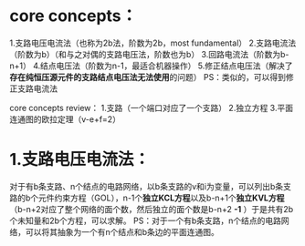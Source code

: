 # core concepts：
1.支路电压电流法（也称为2b法，阶数为2b，most fundamental）
2.支路电流法（阶数为b）（和与之对偶的支路电压法，阶数也为b）
3.回路电流法（阶数为b-n+1）
4.结点电压法（阶数为n-1，最适合机器操作）
5.修正结点电压法（解决了**存在纯恒压源元件的支路结点电压法无法使用**的问题）
PS：类似的，可以得到修正支路电流法

core concepts review：
1.支路（一个端口对应了一个支路）
2.独立方程
3.平面连通图的欧拉定理（v-e+f=2）

# 1.支路电压电流法：
对于有b条支路、n个结点的电路网络，以b条支路的v和i为变量，可以列出b条支路的b个元件约束方程（GOL），n-1个**独立KCL方程**以及b-n+1个**独立KVL方程**（b-n+2对应了整个网络的面个数，然后独立的面个数是b-n+2 **-1** ）于是共有2b个未知量和2b个方程，可以求解。
PS：对于一个有b条支路，n个结点的电路网络，可以将其抽象为一个有n个结点和b条边的平面连通图。